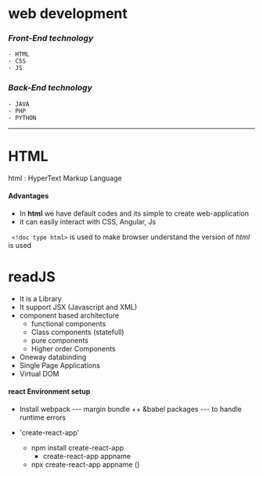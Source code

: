 # **web development**
### *Front-End technology*
    - HTML
    - CSS
    - JS
### *Back-End technology*
    - JAVA
    - PHP
    - PYTHON
 -------------
# HTML 
html
    : HyperText Markup Language
#### Advantages 
+ In **html** we have default codes and its simple to create web-application
+ it can easily interact with CSS, Angular, Js

` <!doc type html>` is used to make browser understand the version of *html* is used


# readJS

+ It is a Library
+ It support JSX (Javascript and XML)
+ component based architecture
    + functional components
    + Class components (statefull)
    + pure components
    + Higher order Components
+ Oneway databinding
+ Single Page Applications
+ Virtual DOM



#### react Environment setup

+ Install webpack --- margin bundle 
++ &babel packages --- to handle runtime errors

+ 'create-react-app'
    + npm install create-react-app
        + create-react-app appname
    + npx create-react-app appname ()
